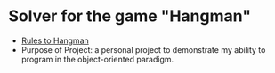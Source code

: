 # Solver for the game "Hangman"

- [Rules to Hangman](https://www.wikihow.com/Play-Hangman)
- Purpose of Project: a personal project to demonstrate my ability to program in the object-oriented paradigm.